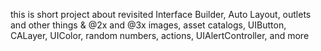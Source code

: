 this is short project about revisited Interface Builder, Auto Layout, outlets and other things & @2x and @3x images, asset catalogs, UIButton, CALayer, UIColor, random numbers, actions, UIAlertController, and more
